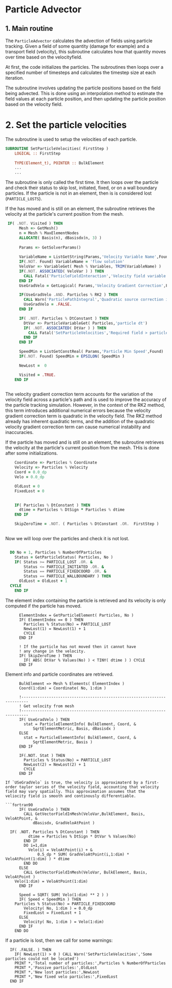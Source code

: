 # Particle Advector 

## 1. Main routine 
The `ParticleAdvector` calculates the advection of fields using particle tracking. Given a field of some quantity (damage for example) and a transport field (velocity), this subroutine calculates how that quantity moves over time based on the velocityfield. 


At first, the code initializes the particles. The subroutines then loops over a specified number of timesteps and calculates the timestep size at each iteration.

The subroutine involves updating the particle positions based on the field being advected. This is done using an interpolation method to estimate the field values at each particle position, and then updating the particle position based on the velocity field.

# 2. Set the particle velocities

The subroutine is used to setup the velocities of each particle. 

```f90
SUBROUTINE SetParticleVelocities( FirstStep )
    LOGICAL :: FirstStep
    
    TYPE(Element_t), POINTER :: BulkElement
    ...
    ...
```

The subroutine is only called the first time. It then loops over the particle and check their status to skip lost, initiated, fixed, or on a wall boundary particles. If the particle is not in an element, then is is considered lost (`PARTICLE_LOSTS`).

 If the has moved and is still on an element, the subroutine retrieves the velocity at the particle's current position from the mesh.


```f90
 IF( .NOT. Visited ) THEN
      Mesh => GetMesh()
      n = Mesh % MaxElementNodes
      ALLOCATE( Basis(n), dBasisdx(n, 3) )
      
      Params => GetSolverParams()
      
      VariableName = ListGetString(Params,'Velocity Variable Name',Found)
      IF(.NOT. Found) VariableName = 'flow solution'
      VeloVar => VariableGet( Mesh % Variables, TRIM(VariableName) )
      IF(.NOT. ASSOCIATED( VeloVar ) ) THEN
        CALL Fatal('ParticleFieldInteraction','Velocity field variable does not exist: '//TRIM(VariableName))           
      END IF
      UseGradVelo = GetLogical( Params,'Velocity Gradient Correction',Found)

      IF(UseGradVelo .AND. Particles % RK2 ) THEN
        CALL Warn('ParticlePathIntegral','Quadratic source correction incompatibe with Runge-Kutta')
        UseGradVelo = .FALSE.
      END IF

      IF( .NOT. Particles % DtConstant ) THEN
        DtVar => ParticleVariableGet( Particles,'particle dt')
        IF( .NOT. ASSOCIATED( DtVar ) ) THEN
          CALL Fatal('SetParticleVelocities','Required field > particle dt < not present!')
        END IF
      END IF      

      SpeedMin = ListGetConstReal( Params,'Particle Min Speed',Found)
      IF(.NOT. Found) SpeedMin = EPSILON( SpeedMin )

      NewLost =  0

      Visited = .TRUE.
    END IF 
      
```
 
The velocity gradient correction term accounts for the variation of the velocity field across a particle's path and is used to improve the accuracy of the particle tracking simulation. However, in the context of the RK2 method, this term introduces additional numerical errors because the velocity gradient correction term is quadratic in the velocity field. The RK2 method already has inherent quadratic terms, and the addition of the quadratic velocity gradient correction term can cause numerical instability and inaccuracies. 


If the particle has moved and is still on an element, the subroutine retrieves the velocity at the particle's current position from the mesh. THis is done after some initializations.

```f90
    Coordinate => Particles % Coordinate
    Velocity => Particles % Velocity
    Coord = 0.0_dp
    Velo = 0.0_dp

    OldLost = 0
    FixedLost = 0
  

    IF( Particles % DtConstant ) THEN
      dtime = Particles % DtSign * Particles % dtime
    END IF

    SkipZeroTime = .NOT. ( Particles % DtConstant .OR.  FirstStep ) 
    
  ```
  Now we will loop over the particles and check it is not lost.
  
  ```f90
  
    DO No = 1, Particles % NumberOfParticles
      Status = GetParticleStatus( Particles, No )
      IF( Status >= PARTICLE_LOST .OR. &
          Status <= PARTICLE_INITIATED .OR. &
          Status == PARTICLE_FIXEDCOORD .OR. &
          Status == PARTICLE_WALLBOUNDARY ) THEN
        OldLost = OldLost + 1
	CYCLE
      END IF

```

The element index containing the particle is retrieved and its velocity is only computed if the particle has moved.

```fortran90
      ElementIndex = GetParticleElement( Particles, No )
      IF( ElementIndex == 0 ) THEN
        Particles % Status(No) = PARTICLE_LOST
        NewLost(1) = NewLost(1) + 1
        CYCLE       
      END IF

      ! If the particle has not moved then it cannot have
      ! any change in the velocity.
      IF( SkipZeroTime ) THEN
        IF( ABS( DtVar % Values(No) ) < TINY( dtime ) ) CYCLE
      END IF
```

Element info and particle coordinates are retrieved.

```fortran90      
      BulkElement => Mesh % Elements( ElementIndex )
      Coord(1:dim) = Coordinate( No, 1:dim )
```

```fortran90
      !-------------------------------------------------------------------------
      ! Get velocity from mesh
      !-------------------------------------------------------------------------
      IF( UseGradVelo ) THEN
        stat = ParticleElementInfo( BulkElement, Coord, &
            SqrtElementMetric, Basis, dBasisdx )
      ELSE
        stat = ParticleElementInfo( BulkElement, Coord, &
            SqrtElementMetric, Basis )
      END IF

      IF(.NOT. Stat ) THEN
        Particles % Status(No) = PARTICLE_LOST
        NewLost(2) = NewLost(2) + 1
        CYCLE
      END IF

If `USeGradVelo` is true, the velocity is approximaterd by a first-order taylor series of the velocity field, accounting that velocity field may vary spatially. This approximation assumes that the veliocity field is smooth and continously differentiable.  

```fortran90
      IF( UseGradVelo ) THEN
        CALL GetVectorFieldInMesh(VeloVar,BulkElement, Basis, VeloAtPoint, &
            dBasisdx, GradVeloAtPoint )
	
  IF( .NOT. Particles % DtConstant ) THEN
          dtime = Particles % DtSign * DtVar % Values(No)
        END IF
        DO i=1,dim
          Velo(i) = VeloAtPoint(i) + &
              0.5_dp * SUM( GradVeloAtPoint(i,1:dim) * VeloAtPoint(1:dim) ) * dtime        
        END DO
      ELSE
        CALL GetVectorFieldInMesh(VeloVar, BulkElement, Basis, VeloAtPoint )
	Velo(1:dim) = VeloAtPoint(1:dim)
      END IF

      Speed = SQRT( SUM( Velo(1:dim) ** 2 ) )
      IF( Speed < SpeedMin ) THEN
 	Particles % Status(No) = PARTICLE_FIXEDCOORD
        Velocity( No, 1:dim ) = 0.0_dp
        FixedLost = FixedLost + 1
      ELSE
        Velocity( No, 1:dim ) = Velo(1:dim)
      END IF
    END DO
  ```
  
  If a particle is lost, then we call for some warnings:
  ```fortran90 
    IF( .FALSE. ) THEN
      IF( NewLost(1) > 0 ) CALL Warn('SetParticleVelocities','Some particles could not be located')
      PRINT *,'Total number of particles:',Particles % NumberOfParticles
      PRINT *,'Passive particles:',OldLost
      PRINT *,'New lost particles:',NewLost
      PRINT *,'New fixed velo particles:',FixedLost
    END IF
```

